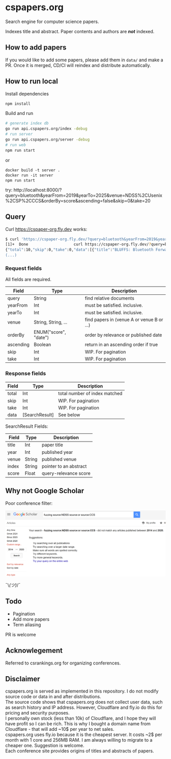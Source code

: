 # cspapers.org

Search engine for computer science papers.

Indexes title and abstract. Paper contents and authors are ***not*** indexed.

## How to add papers

If you would like to add some papers, please add them in `data/` and make a PR. Once it is merged, CD/CI will reindex and distribute automatically.

## How to run local

Install dependencies
```bash
npm install
```

Build and run

```bash
# generate index db
go run api.cspapers.org/index -debug
# run server
go run api.cspapers.org/server -debug
# run web
npm run start
```

or

```
docker build -t server .
docker run -it server
npm run start
```

try: http://localhost:8000/?query=bluetooth&yearFrom=2019&yearTo=2025&venue=NDSS%2CUsenix%2CSP%2CCCS&orderBy=score&ascending=false&skip=0&take=20

## Query

Curl https://cspaper-org.fly.dev works:

```bash
$ curl 'https://cspaper-org.fly.dev/?query=bluetooth&yearFrom=2019&yearTo=2025&venue=NDSS%2CUsenix%2CSP%2CCCS&orderBy=score&ascending=false&skip=0&take=20'
[1]+  Done                    curl https://cspaper-org.fly.dev/?query=bluetooth
{"total":10,"skip":0,"take":0,"data":[{"title":"BLUFFS: Bluetooth Forward and Future Secrecy Attacks and Defenses","year":2023,"venue":"ccs","index":"2023/ccs/BLUFFS: Bluetooth Forward and Future Secrecy Attacks and 
(...)
```

### Request fields

All fields are required.

| Field    | Type    | Description  |
| -------- | ------- | ------------ |
| query    | String  | find relative documents |
| yearFrom | Int     | must be satisfied. inclusive. |
| yearTo   | Int     | must be satisfied. inclusive. |
| venue    | String, String, ...  | find papers in (venue A or venue B or ...) |
| orderBy  | ENUM("score", "date")  | order by relevance or published date |
| ascending  | Boolean | return in an ascending order if true |
| skip  | Int | WIP. For pagination |
| take  | Int | WIP. For pagination |

### Response fields

| Field    | Type    | Description  |
| -------- | ------- | -----------  |
| total    | Int  | total number of index matched |
| skip    | Int  | WIP. For pagination |
| take    | Int  | WIP. For pagination |
| data    | [SearchResult]  |  See below |

SearchResult Fields:

| Field    | Type    | Description |
| -------- | ------- | ------------ |
| title    | Int  | paper title |
| year     | Int  | published year |
| venue    | String  | published venue |
| index    | String  | pointer to an abstract |
| score    | Float  | query-relevance score |

## Why not Google Scholar

Poor conference filter:

![google scholar](image.png)

¯\\_(ツ)_/¯

## Todo

* Pagination
* Add more papers
* Term aliasing

PR is welcome

## Acknowlegement

Referred to csrankings.org for organizing conferences.

## Disclaimer

cspapers.org is served as implemented in this repository. I do not modify source code or data in and after distributions.  
The source code shows that cspapers.org does not collect user data, such as search history and IP address. However, Cloudflare and fly.io do this for pricing and security purposes.  
I personally own stock (less than 10k) of Cloudflare, and I hope they will have profit so I can be rich. This is why I bought a domain name from Cloudflare - that will add ~10$ per year to net sales.  
cspapers.org uses fly.io because it is the cheapest server. It costs ~2$ per month with 1 core and 256MB RAM. I am always willing to migrate to a cheaper one. Suggestion is welcome.  
Each conference site provides origins of titles and abstracts of papers.
